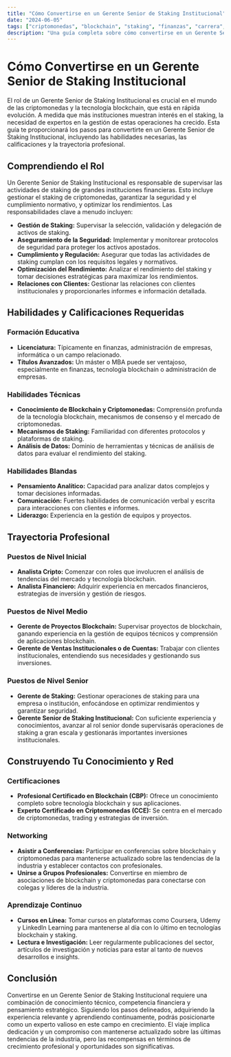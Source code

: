 ```yaml
---
title: "Cómo Convertirse en un Gerente Senior de Staking Institucional"
date: "2024-06-05"
tags: ["criptomonedas", "blockchain", "staking", "finanzas", "carrera", "gestión"]
description: "Una guía completa sobre cómo convertirse en un Gerente Senior de Staking Institucional, abordando las habilidades necesarias, las calificaciones y la trayectoria profesional."
---
```


# Cómo Convertirse en un Gerente Senior de Staking Institucional

El rol de un Gerente Senior de Staking Institucional es crucial en el mundo de las criptomonedas y la tecnología blockchain, que está en rápida evolución. A medida que más instituciones muestran interés en el staking, la necesidad de expertos en la gestión de estas operaciones ha crecido. Esta guía te proporcionará los pasos para convertirte en un Gerente Senior de Staking Institucional, incluyendo las habilidades necesarias, las calificaciones y la trayectoria profesional.

## Comprendiendo el Rol

Un Gerente Senior de Staking Institucional es responsable de supervisar las actividades de staking de grandes instituciones financieras. Esto incluye gestionar el staking de criptomonedas, garantizar la seguridad y el cumplimiento normativo, y optimizar los rendimientos. Las responsabilidades clave a menudo incluyen:

- **Gestión de Staking:** Supervisar la selección, validación y delegación de activos de staking.
- **Aseguramiento de la Seguridad:** Implementar y monitorear protocolos de seguridad para proteger los activos apostados.
- **Cumplimiento y Regulación:** Asegurar que todas las actividades de staking cumplan con los requisitos legales y normativos.
- **Optimización del Rendimiento:** Analizar el rendimiento del staking y tomar decisiones estratégicas para maximizar los rendimientos.
- **Relaciones con Clientes:** Gestionar las relaciones con clientes institucionales y proporcionarles informes e información detallada.

## Habilidades y Calificaciones Requeridas

### Formación Educativa

- **Licenciatura:** Típicamente en finanzas, administración de empresas, informática o un campo relacionado.
- **Títulos Avanzados:** Un máster o MBA puede ser ventajoso, especialmente en finanzas, tecnología blockchain o administración de empresas.

### Habilidades Técnicas

- **Conocimiento de Blockchain y Criptomonedas:** Comprensión profunda de la tecnología blockchain, mecanismos de consenso y el mercado de criptomonedas.
- **Mecanismos de Staking:** Familiaridad con diferentes protocolos y plataformas de staking.
- **Análisis de Datos:** Dominio de herramientas y técnicas de análisis de datos para evaluar el rendimiento del staking.

### Habilidades Blandas

- **Pensamiento Analítico:** Capacidad para analizar datos complejos y tomar decisiones informadas.
- **Comunicación:** Fuertes habilidades de comunicación verbal y escrita para interacciones con clientes e informes.
- **Liderazgo:** Experiencia en la gestión de equipos y proyectos.

## Trayectoria Profesional

### Puestos de Nivel Inicial

- **Analista Cripto:** Comenzar con roles que involucren el análisis de tendencias del mercado y tecnología blockchain.
- **Analista Financiero:** Adquirir experiencia en mercados financieros, estrategias de inversión y gestión de riesgos.

### Puestos de Nivel Medio

- **Gerente de Proyectos Blockchain:** Supervisar proyectos de blockchain, ganando experiencia en la gestión de equipos técnicos y comprensión de aplicaciones blockchain.
- **Gerente de Ventas Institucionales o de Cuentas:** Trabajar con clientes institucionales, entendiendo sus necesidades y gestionando sus inversiones.

### Puestos de Nivel Senior

- **Gerente de Staking:** Gestionar operaciones de staking para una empresa o institución, enfocándose en optimizar rendimientos y garantizar seguridad.
- **Gerente Senior de Staking Institucional:** Con suficiente experiencia y conocimientos, avanzar al rol senior donde supervisarás operaciones de staking a gran escala y gestionarás importantes inversiones institucionales.

## Construyendo Tu Conocimiento y Red

### Certificaciones

- **Profesional Certificado en Blockchain (CBP):** Ofrece un conocimiento completo sobre tecnología blockchain y sus aplicaciones.
- **Experto Certificado en Criptomonedas (CCE):** Se centra en el mercado de criptomonedas, trading y estrategias de inversión.

### Networking

- **Asistir a Conferencias:** Participar en conferencias sobre blockchain y criptomonedas para mantenerse actualizado sobre las tendencias de la industria y establecer contactos con profesionales.
- **Unirse a Grupos Profesionales:** Convertirse en miembro de asociaciones de blockchain y criptomonedas para conectarse con colegas y líderes de la industria.

### Aprendizaje Continuo

- **Cursos en Línea:** Tomar cursos en plataformas como Coursera, Udemy y LinkedIn Learning para mantenerse al día con lo último en tecnologías blockchain y staking.
- **Lectura e Investigación:** Leer regularmente publicaciones del sector, artículos de investigación y noticias para estar al tanto de nuevos desarrollos e insights.

## Conclusión

Convertirse en un Gerente Senior de Staking Institucional requiere una combinación de conocimiento técnico, competencia financiera y pensamiento estratégico. Siguiendo los pasos delineados, adquiriendo la experiencia relevante y aprendiendo continuamente, podrás posicionarte como un experto valioso en este campo en crecimiento. El viaje implica dedicación y un compromiso con mantenerse actualizado sobre las últimas tendencias de la industria, pero las recompensas en términos de crecimiento profesional y oportunidades son significativas.